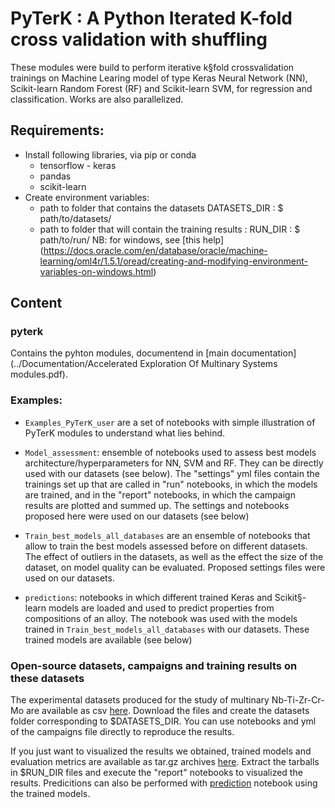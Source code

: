 # PyTerK : A Python Iterated K-fold cross validation with shuffling  

These modules were build to perform iterative k§fold crossvalidation trainings on Machine Learing model of type Keras Neural Network (NN), Scikit-learn Random Forest (RF) and Scikit-learn SVM, for regression and classification. Works are also parallelized. 

## Requirements:
* Install following libraries, via pip or conda
	* tensorflow - keras
	* pandas 
	* scikit-learn
* Create environment variables:
	* path to folder that contains the datasets DATASETS_DIR : $ path/to/datasets/
	* path to folder that will contain the training results : RUN_DIR : $ path/to/run/ 
NB: for windows, see [this help] (https://docs.oracle.com/en/database/oracle/machine-learning/oml4r/1.5.1/oread/creating-and-modifying-environment-variables-on-windows.html)


## Content

### pyterk 
 
Contains the pyhton modules, documentend in [main documentation](../Documentation/Accelerated Exploration Of Multinary Systems modules.pdf). 

### Examples: 

* `Examples_PyTerK_user` are a set of notebooks with simple illustration of PyTerK modules to understand what lies behind. 

* `Model_assessment`: ensemble of notebooks used to assess best models architecture/hyperparameters for NN, SVM and RF. They can be directly used with our datasets (see below). The "settings" yml files contain the trainings set up that are called in "run" notebooks, in which the models are trained, and in the "report" notebooks, in which the campaign results are plotted and summed up. The settings and notebooks proposed here were used on our datasets (see below)

* `Train_best_models_all_databases` are an ensemble of notebooks that allow to train the best models assessed before on different datasets. The effect of outliers in the datasets, as well as the effect the size of the dataset, on model quality can be evaluated. Proposed settings files were used on our datasets. 

* `predictions`: notebooks in which different trained Keras and Scikit§-learn models are loaded and used to predict properties from compositions of an alloy. The notebook was used with the models trained in  `Train_best_models_all_databases` with our datasets. These trained models are available (see below)

### Open-source datasets, campaigns and training results on these datasets

The experimental datasets produced for the study of multinary Nb-Ti-Zr-Cr-Mo are available as csv [here](https://zenodo.org/record/6104937#.Yg4ifC9ziRs). Download the files and create the datasets folder corresponding to $DATASETS_DIR. You can use notebooks and yml of the campaigns file directly to reproduce the results. 

If you just want to visualized the results we obtained, trained models and evaluation metrics are available as tar.gz archives [here](https://zenodo.org/record/6127502#.YhKccS9zgUs). Extract the tarballs in $RUN_DIR files and execute the "report" notebooks to visualized the results. Predicitions can also be performed with [prediction](Examples/prediction.ipynb) notebook using the trained models.

